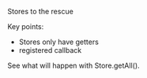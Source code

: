 Stores to the rescue

Key points:

 - Stores only have getters
 - registered callback

See what will happen with Store.getAll().

